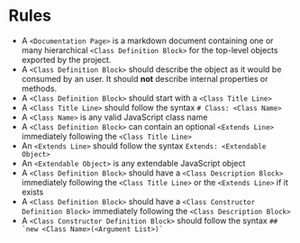 # Rules

- A `<Documentation Page>` is a markdown document containing one or many hierarchical `<Class Definition Block>` for the top-level objects exported by the project.
- A `<Class Definition Block>` should describe the object as it would be consumed by an user. It should **not** describe internal properties or methods.
- A `<Class Definition Block>` should start with a `<Class Title Line>`
- A `<Class Title Line>` should follow the syntax `# Class: <Class Name>`
- A `<Class Name>` is any valid JavaScript class name
- A `<Class Definition Block>` can contain an optional `<Extends Line>` immediately following the `<Class Title Line>`
- An `<Extends Line>` should follow the syntax `Extends: <Extendable Object>`
- An `<Extendable Object>` is any extendable JavaScript object
- A `<Class Definition Block>` should have a `<Class Description Block>` immediately following the `<Class Title Line>` or the `<Extends Line>` if it exists
- A `<Class Definition Block>` should have a `<Class Constructor Definition Block>` immediately following the `<Class Description Block>`
- A `<Class Constructor Definition Block>` should follow the syntax ``## `new <Class Name>(<Argument List>)` ``
